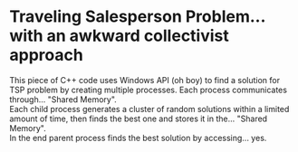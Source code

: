 # Traveling Salesperson Problem... with an awkward collectivist approach
This piece of C++ code uses Windows API (oh boy) to find a solution for TSP problem by creating multiple processes. Each process communicates through... "Shared Memory".  
Each child process generates a cluster of random solutions within a limited amount of time, then finds the best one and stores it in the... "Shared Memory".  
In the end parent process finds the best solution by accessing... yes.
